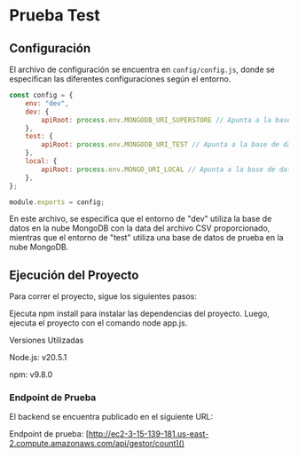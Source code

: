 # Prueba Test

## Configuración

El archivo de configuración se encuentra en `config/config.js`, donde se especifican las diferentes configuraciones según el entorno.

```javascript
const config = {
    env: "dev",
    dev: {
        apiRoot: process.env.MONGODB_URI_SUPERSTORE // Apunta a la base de datos en la nube MongoDB con la data del archivo CSV proporcionado.
    },
    test: {
        apiRoot: process.env.MONGODB_URI_TEST // Apunta a la base de datos de prueba en la nube MongoDB.
    },
    local: {
        apiRoot: process.env.MONGO_URI_LOCAL // Apunta a la base de datos local.
    },
};

module.exports = config;
```
En este archivo, se especifica que el entorno de "dev" utiliza la base de datos en la nube MongoDB con la data del archivo CSV proporcionado, mientras que el entorno de "test" utiliza una base de datos de prueba en la nube MongoDB.

## Ejecución del Proyecto
Para correr el proyecto, sigue los siguientes pasos:

Ejecuta npm install para instalar las dependencias del proyecto.
Luego, ejecuta el proyecto con el comando node app.js.

Versiones Utilizadas

Node.js: v20.5.1

npm: v9.8.0

### Endpoint de Prueba

El backend se encuentra publicado en el siguiente URL: 

Endpoint de prueba: [http://ec2-3-15-139-181.us-east-2.compute.amazonaws.com/api/gestor/count]()

